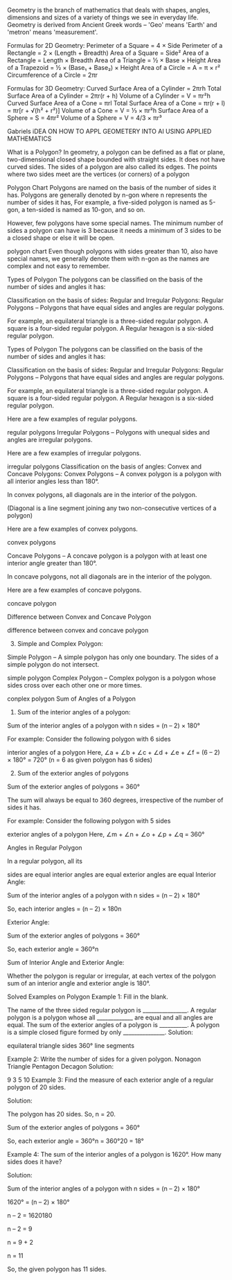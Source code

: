 Geometry is the branch of mathematics that deals with shapes, angles, dimensions and sizes of a variety of things we see in everyday life. Geometry is derived from Ancient Greek words – 'Geo' means 'Earth' and 'metron' means 'measurement'.

Formulas for 2D Geometry:
Perimeter of a Square = 4 × Side
Perimeter of a Rectangle = 2 × (Length + Breadth)
Area of a Square = Side²
Area of a Rectangle = Length × Breadth
Area of a Triangle = ½ × Base × Height
Area of a Trapezoid = ½ × (Base₁ + Base₂) × Height
Area of a Circle = A = π × r²
Circumference of a Circle = 2πr

Formulas for 3D Geometry:
Curved Surface Area of a Cylinder = 2πrh
Total Surface Area of a Cylinder = 2πr(r + h)
Volume of a Cylinder = V = πr²h
Curved Surface Area of a Cone = πrl
Total Surface Area of a Cone = πr(r + l) = πr[r + √(h² + r²)]
Volume of a Cone = V = ⅓ × πr²h
Surface Area of a Sphere = S = 4πr²
Volume of a Sphere = V = 4/3 × πr³


Gabriels iDEA ON HOW TO APPL GEOMETERY INTO AI USING APPLIED MATHEMATICS


What is a Polygon? 
In geometry, a polygon can be defined as a flat or plane, two-dimensional closed shape bounded with straight sides. It does not have curved sides. The sides of a polygon are also called its edges. The points where two sides meet are the vertices (or corners) of a polygon

Polygon Chart
Polygons are named on the basis of the number of sides it has. Polygons are generally denoted by n-gon where n represents the number of sides it has, For example, a five-sided polygon is named as 5-gon, a ten-sided is named as 10-gon, and so on.

However, few polygons have some special names. The minimum number of sides a polygon can have is 3 because it needs a minimum of 3 sides to be a closed shape or else it will be open.

polygon chart
Even though polygons with sides greater than 10, also have special names, we generally denote them with n-gon as the names are complex and not easy to remember. 

Types of Polygon
The polygons can be classified on the basis of the number of sides and angles it has:

Classification on the basis of sides: Regular and Irregular Polygons:
Regular Polygons – Polygons that have equal sides and angles are regular polygons. 

For example, an equilateral triangle is a three-sided regular polygon. A square is a four-sided regular polygon. A Regular hexagon is a six-sided regular polygon.

Types of Polygon
The polygons can be classified on the basis of the number of sides and angles it has:

Classification on the basis of sides: Regular and Irregular Polygons:
Regular Polygons – Polygons that have equal sides and angles are regular polygons. 

For example, an equilateral triangle is a three-sided regular polygon. A square is a four-sided regular polygon. A Regular hexagon is a six-sided regular polygon.

Here are a few examples of regular polygons. 

regular polygons
Irregular Polygons – Polygons with unequal sides and angles are irregular polygons.

Here are a few examples of irregular polygons. 

irregular polygons
Classification on the basis of angles: Convex and Concave Polygons:
Convex Polygons – A convex polygon is a polygon with all interior angles less than 180°.

In convex polygons, all diagonals are in the interior of the polygon.

(Diagonal is a line segment joining any two non-consecutive vertices of a polygon)

Here are a few examples of convex polygons.

convex polygons

Concave Polygons – A concave polygon is a polygon with at least one interior angle greater than 180°.

In concave polygons, not all diagonals are in the interior of the polygon.

Here are a few examples of concave polygons.

concave polygon

Difference between Convex and Concave Polygon

difference between convex and concave polygon

3. Simple and Complex Polygon:

Simple Polygon – A simple polygon has only one boundary. The sides of a simple polygon do not intersect.

simple polygon
Complex Polygon – Complex polygon is a polygon whose sides cross over each other one or more times.

conplex polygon
Sum of Angles of a Polygon

1. Sum of the interior angles of a polygon:

Sum of the interior angles of a polygon with n sides = (n – 2) × 180°

For example: Consider the following polygon with 6 sides

interior angles of a polygon
Here, ∠a + ∠b + ∠c + ∠d + ∠e + ∠f = (6 – 2) × 180° = 720°      (n = 6 as given polygon has 6 sides)

2. Sum of the exterior angles of polygons

Sum of the exterior angles of polygons = 360°

The sum will always be equal to 360 degrees, irrespective of the number of sides it has.

For example: Consider the following polygon with 5 sides

exterior angles of a polygon
Here, ∠m + ∠n + ∠o + ∠p + ∠q = 360°

Angles in Regular Polygon

In a regular polygon, all its

sides are equal
interior angles are equal
exterior angles are equal
Interior Angle: 

Sum of the interior angles of a polygon with n sides = (n – 2) × 180°

So, each interior angles =  (n – 2) × 180n 

Exterior Angle:

Sum of the exterior angles of polygons = 360°

So, each exterior angle = 360°n 

Sum of Interior Angle and Exterior Angle:

Whether the polygon is regular or irregular, at each vertex of the polygon sum of an interior angle and exterior angle is 180°.

Solved Examples on Polygon
Example 1: Fill in the blank.

The name of the three sided regular polygon is ________________.
A regular polygon is a polygon whose all _____________ are equal and all angles are equal.
The sum of the exterior angles of a polygon is __________.
A polygon is a simple closed figure formed by only _______________.
Solution:

equilateral triangle
sides
360°
line segments


Example 2: Write the number of sides for a given polygon.
Nonagon
Triangle
Pentagon
Decagon
Solution:

9
3
5
10
Example 3:  Find the measure of each exterior angle of a regular polygon of 20 sides.

Solution:

The polygon has 20 sides. So, n = 20.

Sum of the exterior angles of polygons = 360°

So, each exterior angle = 360°n = 360°20 = 18°

Example 4: The sum of the interior angles of a polygon is 1620°. How many sides does it have?

Solution:

Sum of the interior angles of a polygon with n sides = (n – 2) × 180°

1620° = (n – 2) × 180°

n – 2 = 1620180

n – 2 = 9

n = 9 + 2

n = 11

So, the given polygon has 11 sides.

